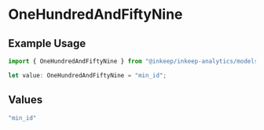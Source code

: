 # OneHundredAndFiftyNine

## Example Usage

```typescript
import { OneHundredAndFiftyNine } from "@inkeep/inkeep-analytics/models/operations";

let value: OneHundredAndFiftyNine = "min_id";
```

## Values

```typescript
"min_id"
```